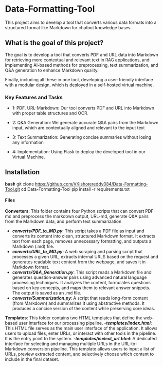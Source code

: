 # Data-Formatting-Tool

This project aims to develop a tool that converts various data formats into a structured format like Markdown for chatbot knowledge bases.

## What is the goal of this project?
The goal is to develop a tool that converts PDF and URL data into Markdown for retrieving more contextual and relevant text in RAG applications, and implementing AI-based methods for preprocessing, text summarization, and Q&A generation to enhance Markdown quality. 

Finally, including all these in one tool, developing a user-friendly interface with a modular design, which is deployed in a self-hosted virtual machine.

### Key Features and Tasks
- 1: PDF, URL-Markdown: Our tool converts PDF and URL into Markdown with proper table structures and OCR.
  
- 2: Q&A Generation: We generate accurate Q&A pairs from the Markdown input, which are contextually aligned and relevant to the input text

- 3: Text Summarization: Generating concise summaries without losing any information

- 4: Implementation: Using Flask to deploy the developed tool in our Virtual Machine.

## Installation

**bash**
git clone https://github.com/VKishorereddy084/Data-Formatting-Tool.git
cd Data-Formatting-Tool
pip install -r requirements.txt

#### Files

**Converters**: This folder contains four Python scripts that can convert PDF-md and preprocess the markdown output, URL-md, generate Q&A pairs from the Markdown data, and perform text summarization.
 - ***converts/PDF_to_MD.py***:  This script takes a PDF file as input and converts its content into clean, structured Markdown format. It extracts text from each page, removes unnecessary formatting, and outputs a Markdown (.md) file.
 - ***converts/URL_to_MD.py***: A web scraping and parsing script that processes a given URL, extracts internal URLS based on the request and generates readable text content from the webpage, and saves it in Markdown format.
 - ***converts/Q&A_Generation.py***: This script reads a Markdown file and generates question-answer pairs using advanced natural language processing techniques. It analyzes the content, formulates questions based on key concepts, and maps them to relevant answer snippets. The output is saved as an .md file.
 - ***converts/Summarization.py***: A script that reads long-form content (from Markdown) and summarizes it using abstractive methods. It produces a concise version of the content while preserving core ideas.


**Templates**: This folder contains two HTML templates that define the web-based user interface for our processing pipeline.
-***templates/index.html***: This HTML file serves as the main user interface of the application. It allows users to upload files, enter URLs, or interact with other tools in the pipeline. It is the entry point to the system.
-***templates/iselect_url.html***: A dedicated interface for selecting and managing multiple URLs in the URL-to-Markdown conversion pipeline. This template allows users to input a list of URLs, preview extracted content, and selectively choose which content to include in the final dataset.
    



